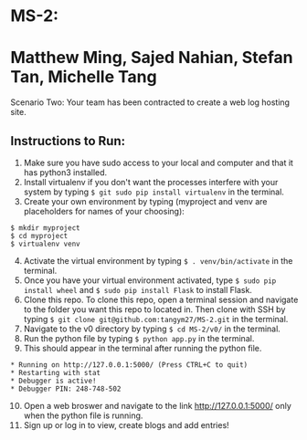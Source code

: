 # MS-2: 
# Matthew Ming, Sajed Nahian, Stefan Tan, Michelle Tang
Scenario Two:  Your team has been contracted to create a web log hosting site.

## Instructions to Run:
1. Make sure you have sudo access to your local and computer and that it has python3 installed.
2. Install virtualenv if you don't want the processes interfere with your system by typing ```$ git sudo pip install virtualenv``` in the terminal.
3. Create your own environment by typing (myproject and venv are placeholders for names of your choosing):
```
$ mkdir myproject
$ cd myproject
$ virtualenv venv
```
4. Activate the virtual environment by typing ```$ . venv/bin/activate``` in the terminal.
5. Once you have your virtual environment activated, type ```$ sudo pip install wheel``` and ```$ sudo pip install Flask``` to install Flask.
6. Clone this repo. To clone this repo, open a terminal session and navigate to the folder you want this repo to located in. Then clone with SSH by typing ```$ git clone git@github.com:tangym27/MS-2.git``` in the terminal. 
7. Navigate to the v0 directory by typing ```$ cd MS-2/v0/``` in the terminal. 
8. Run the python file by typing ```$ python app.py``` in the terminal. 
9. This should appear in the terminal after running the python file.   
```
* Running on http://127.0.0.1:5000/ (Press CTRL+C to quit)
* Restarting with stat
* Debugger is active!
* Debugger PIN: 248-748-502
```

10. Open a web broswer and navigate to the link http://127.0.0.1:5000/ only when the python file is running.
11. Sign up or log in to view, create blogs and add entries!

